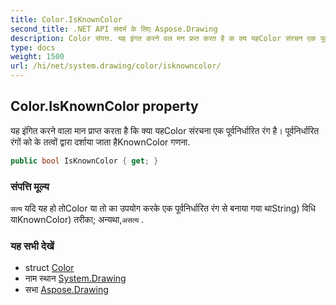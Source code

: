 ```yaml
---
title: Color.IsKnownColor
second_title: .NET API संदर्भ के लिए Aspose.Drawing
description: Color संपत्त. यह इंगत करने वल मन प्रप्त करत है क क्य यहColor संरचन एक पूर्वनर्धरत रंग है पूर्वनर्धरत रंगं क के तत्वं द्वर दर्शय जत हैKnownColor गणन.
type: docs
weight: 1500
url: /hi/net/system.drawing/color/isknowncolor/
---
```

## Color.IsKnownColor property

यह इंगित करने वाला मान प्राप्त करता है कि क्या यहColor संरचना एक पूर्वनिर्धारित रंग है। पूर्वनिर्धारित रंगों को के तत्वों द्वारा दर्शाया जाता हैKnownColor गणना.

```csharp
public bool IsKnownColor { get; }
```

### संपत्ति मूल्य

`सत्य` यदि यह हो तोColor या तो का उपयोग करके एक पूर्वनिर्धारित रंग से बनाया गया थाString) विधि याKnownColor) तरीका; अन्यथा,`असत्य` .

### यह सभी देखें

* struct [Color](../)
* नाम स्थान [System.Drawing](../../color/)
* सभा [Aspose.Drawing](../../../)


